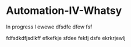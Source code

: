 # Automation-IV-Whatsy

In progress
l
ewewe
dfsdfe
dfew
fsf


fdfsdkdfjsdlkff
efkefkje
sfdee
fekfj
dsfe
ekrkrjewlj
